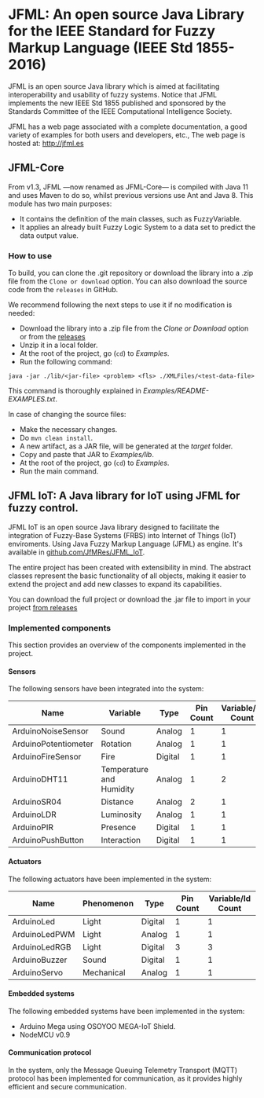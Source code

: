 # JFML: An open source Java Library for the IEEE Standard for Fuzzy Markup Language (IEEE Std 1855-2016)

JFML is an open source Java library which is aimed at facilitating interoperability and usability of fuzzy systems. 
Notice that JFML implements the new IEEE Std 1855 published and sponsored by the Standards Committee of the IEEE Computational Intelligence Society.

JFML has a web page associated with a complete documentation, a good variety of examples for both users and developers, etc., The web page is hosted at:
http://jfml.es

## JFML-Core

From v1.3, JFML —now renamed as JFML-Core— is compiled with Java 11 and uses Maven to do so, whilst previous versions use Ant and Java 8. This module has two main purposes:
- It contains the definition of the main classes, such as FuzzyVariable.
- It applies an already built Fuzzy Logic System to a data set to predict the data output value.

### How to use

To build, you can clone the .git repository or download the library into a .zip file from the `Clone or download` option. You can also download the source code from the `releases` in GitHub.

We recommend following the next steps to use it if no modification is needed:
- Download the library into a .zip file from the _Clone or Download_ option or from the <a href="https://github.com/sotillo19/JFML/releases">releases</a>
- Unzip it in a local folder.
- At the root of the project, go (`cd`) to _Examples_.
- Run the following command:
```
java -jar ./lib/<jar-file> <problem> <fls> ./XMLFiles/<test-data-file>
```
This command is thoroughly explained in _Examples/README-EXAMPLES.txt_.

In case of changing the source files:
- Make the necessary changes.
- Do `mvn clean install`.
- A new artifact, as a JAR file, will be generated at the _target_ folder.
- Copy and paste that JAR to _Examples/lib_.
- At the root of the project, go (`cd`) to _Examples_.
- Run the main command.


## JFML IoT: A Java library for IoT using JFML for fuzzy control. 

JFML IoT is an open source Java library designed to facilitate the integration of Fuzzy-Base Systems (FRBS) into Internet of Things (IoT) enviroments. Using Java Fuzzy Markup Language (JFML) as engine. It's available in [github.com/JfMRes/JFML_IoT](https://github.com/JfMRes/JFML_IoT).

The entire project has been created with extensibility in mind. The abstract classes represent the basic functionality of all objects, making it easier to extend the project and add new classes to expand its capabilities.

You can download the full project or download the .jar file to import in your project [from releases](https://github.com/JfMRes/JFML_IoT/releases)

### Implemented components

This section provides an overview of the components implemented in the project.

#### Sensors

The following sensors have been integrated into the system:

|  Name       | Variable    | Type      | Pin Count | Variable/Id Count |
|-------------------|---------------|-----------|-----------|-------------------|
| ArduinoNoiseSensor | Sound         | Analog    | 1         | 1                 |
| ArduinoPotentiometer | Rotation  | Analog    | 1         | 1                 |
| ArduinoFireSensor | Fire          | Digital   | 1         | 1                 |
| ArduinoDHT11      | Temperature and Humidity | Analog | 1 | 2                 |
| ArduinoSR04       | Distance      | Analog    | 2         | 1                 |
| ArduinoLDR        | Luminosity    | Analog    | 1         | 1                 |
| ArduinoPIR        | Presence      | Digital   | 1         | 1                 |
| ArduinoPushButton | Interaction   | Digital   | 1         | 1                 |


#### Actuators

The following actuators have been implemented in the system:

|  Name     | Phenomenon    | Type      | Pin Count | Variable/Id Count |
|-------------------|---------------|-----------|-----------|-------------------|
| ArduinoLed        | Light         | Digital   | 1         | 1                 |
| ArduinoLedPWM     | Light         | Analog    | 1         | 1                 |
| ArduinoLedRGB     | Light         | Digital   | 3         | 3                 |
| ArduinoBuzzer     | Sound         | Digital   | 1         | 1                 |
| ArduinoServo      | Mechanical    | Analog    | 1         | 1                 |


#### Embedded systems

The following embedded systems have been implemented in the system:

- Arduino Mega using OSOYOO MEGA-IoT Shield.
- NodeMCU v0.9

#### Communication protocol

In the system, only the Message Queuing Telemetry Transport (MQTT) protocol has been implemented for communication, as it provides highly efficient and secure communication.
